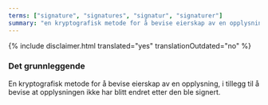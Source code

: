 ```yaml
---
terms: ["signature", "signatures", "signatur", "signaturer"]
summary: "en kryptografisk metode for å bevise eierskap av en opplysning, i tillegg til å bevise at opplysningen ikke har blitt endret etter den ble signert."
---
```


{% include disclaimer.html translated="yes" translationOutdated="no" %}
### Det grunnleggende

En kryptografisk metode for å bevise eierskap av en opplysning, i tillegg til å bevise at opplysningen ikke har blitt endret etter den ble signert.